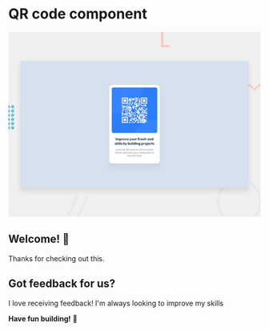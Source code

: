 # QR code component

![Design preview for the QR code component coding challenge](./design/desktop-preview.jpg)

## Welcome! 👋

Thanks for checking out this.

## Got feedback for us?

I love receiving feedback! I'm always looking to improve my skills

**Have fun building!** 🚀
